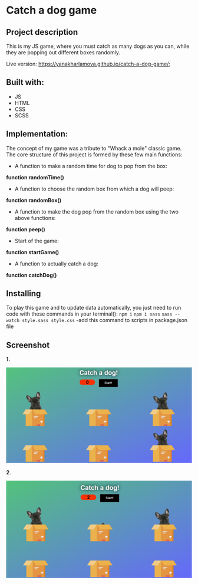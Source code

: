 # Catch a dog game
## Project description
This is my JS game, where you must catch as many dogs as you can, while they are popping out different boxes randomly.

Live version:  https://yanakharlamova.github.io/catch-a-dog-game/;
## Built with:
* JS
* HTML
* CSS
* SCSS
## Implementation:
The concept of my game was a tribute to "Whack a mole" classic game.
The core structure of this project is formed by these few main functions:
* A function to make a random time for dog to pop from the box:

**function randomTime()**

* A function to choose the random box from which a dog will peep:

**function randomBox()**

* A function to make the dog pop from the random box using the two above functions:

**function peep()**
* Start of the game:

**function startGame()**
* A function to actually catch a dog:

**function catchDog()**
## Installing
To play this game and to update data automatically, you just need to run code with these commands in your terminal():
`npm i`
`npm i sass`
`sass --watch style.sass style.css` -add this command to scripts in package.json file
## Screenshot
**1.**

![](screenshot/catch-a-dog-game.PNG)

**2**. 

![](screenshot/catch-a-dog-game2.PNG)
